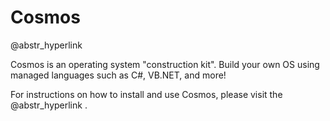 # Cosmos

@abstr_hyperlink 

Cosmos is an operating system "construction kit". Build your own OS using managed languages such as C#, VB.NET, and more!

For instructions on how to install and use Cosmos, please visit the @abstr_hyperlink .
